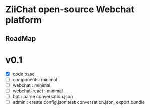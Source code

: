 # ZiiChat open-source Webchat platform

## RoadMap
# v0.1
- [x] code base
- [ ] components: minimal
- [ ] webchat : minimal
- [ ] webchat-react : minimal
- [ ] bot : parse conversation.json
- [ ] admin : create config.json test conversation.json, export bundle
